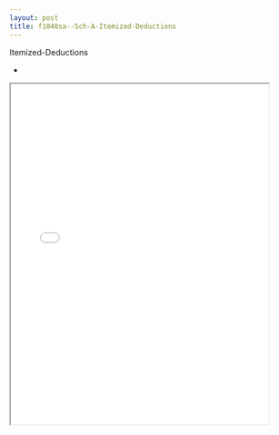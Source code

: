 ```yaml
---
layout: post
title: f1040sa--Sch-A-Itemized-Deductions
---
```


Itemized-Deductions

- 


<div class="pdf-container">
<iframe src="/ea/assets/pdfs/f1040sa--Sch-A-Itemized-Deductions.pdf" height="600" width="90%" allowFullScreen="true"></iframe>
</div>

